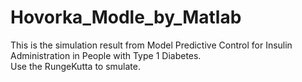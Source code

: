 # Hovorka_Modle_by_Matlab  
This is the simulation result from Model Predictive Control for Insulin Administration in People with Type 1 Diabetes.  
Use the RungeKutta to smulate.  
